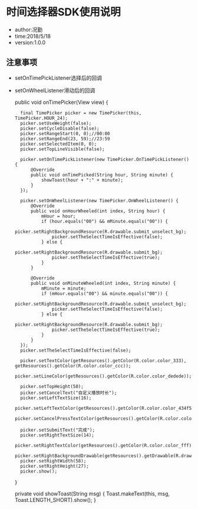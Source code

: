 # 时间选择器SDK使用说明
* author:况勤
* time:2018/5/18
* version:1.0.0



## 注意事项
* setOnTimePickListener选择后的回调
* setOnWheelListener滑动后的回调

   public void onTimePicker(View view) {

        final TimePicker picker = new TimePicker(this, TimePicker.HOUR_24);
        picker.setUseWeight(false);
        picker.setCycleDisable(false);
        picker.setRangeStart(0, 0);//00:00
        picker.setRangeEnd(23, 59);//23:59
        picker.setSelectedItem(0, 0);
        picker.setTopLineVisible(false);

        picker.setOnTimePickListener(new TimePicker.OnTimePickListener() {
            @Override
            public void onTimePicked(String hour, String minute) {
                showToast(hour + ":" + minute);
            }
        });

        picker.setOnWheelListener(new TimePicker.OnWheelListener() {
            @Override
            public void onHourWheeled(int index, String hour) {
                mHour = hour;
                if (hour.equals("00") && mMinute.equals("00")) {
                    picker.setRightBackgroundResource(R.drawable.submit_unselect_bg);
                    picker.setTheSelectTimeIsEffective(false);
                } else {
                    picker.setRightBackgroundResource(R.drawable.submit_bg);
                    picker.setTheSelectTimeIsEffective(true);
                }
            }

            @Override
            public void onMinuteWheeled(int index, String minute) {
                mMinute = minute;
                if (mHour.equals("00") && minute.equals("00")) {
                    picker.setRightBackgroundResource(R.drawable.submit_unselect_bg);
                    picker.setTheSelectTimeIsEffective(false);
                } else {
                    picker.setRightBackgroundResource(R.drawable.submit_bg);
                    picker.setTheSelectTimeIsEffective(true);
                }
            }
        });
        picker.setTheSelectTimeIsEffective(false);

        picker.setTextColor(getResources().getColor(R.color.color_333), getResources().getColor(R.color.color_ccc));
        picker.setLineColor(getResources().getColor(R.color.color_dedede));

        picker.setTopHeight(50);
        picker.setCancelText("自定义播放时长");
        picker.setLeftTextSize(16);
        picker.setLeftTextColor(getResources().getColor(R.color.color_434f59));
        picker.setCancelPressTextColor(getResources().getColor(R.color.color_434f59));

        picker.setSubmitText("完成");
        picker.setRightTextSize(14);
        picker.setRightTextColor(getResources().getColor(R.color.color_fff));
        picker.setRightBackgroundDrawable(getResources().getDrawable(R.drawable.submit_unselect_bg));
        picker.setRightWidth(58);
        picker.setRightHeight(27);
        picker.show();
    }

    private void showToast(String msg) {
        Toast.makeText(this, msg, Toast.LENGTH_SHORT).show();
    }


